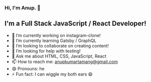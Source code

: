 ### Hi, I'm Anup. 👋

## I'm a Full Stack JavaScript / React Developer!

- 🔭 I’m currently working on instagram-clone!
- 🌱 I’m currently learning Gatsby / GraphQL
- 👯 I’m looking to collaborate on creating content!
- 🤔 I’m looking for help with testing!
- 💬 Ask me about HTML, CSS, JavaScript, React
- 📫 How to reach me: anupkumartamang@gmail.com
- 😄 Pronouns: he
- ⚡ Fun fact: I can wiggle my both ears 😄
